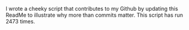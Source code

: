 I wrote a cheeky script that contributes to my Github by updating this ReadMe to illustrate why more than commits matter. This script has run 2473 times.